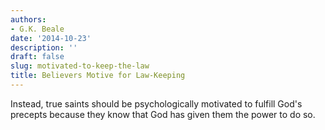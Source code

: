 ```yaml
---
authors:
- G.K. Beale
date: '2014-10-23'
description: ''
draft: false
slug: motivated-to-keep-the-law
title: Believers Motive for Law-Keeping
---
```

Instead, true saints should be psychologically motivated to fulfill God's precepts because they know that God has given them the power to do so.



